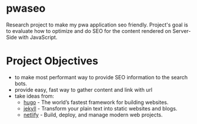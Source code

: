 # pwaseo

Research project to make my pwa application seo friendly. Project's goal is to evaluate how to optimize and do SEO for the content rendered on Server-Side with JavaScript.

# Project Objectives

- to make most performant way to provide SEO information to the search bots.
- provide easy, fast way to gather content and link with url
- take ideas from:
  - [hugo](https://gohugo.io) - The world’s fastest framework for building websites.
  - [jekyll](https://jekyllrb.com) - Transform your plain text into static websites and blogs.
  - [netlify](https://www.netlify.com) - Build, deploy, and manage
    modern web projects.
